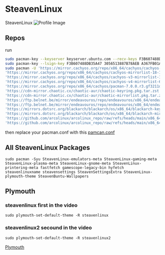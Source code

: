 # SteavenLinux
SteavenLinux
![Profile Image](https://avatars.githubusercontent.com/u/128651597?s=400&u=cfe5c1038e6b898b6a21b662723c8ee208225f8f&v=4)


##  Repos
run
```sh
sudo pacman-key --keyserver keyserver.ubuntu.com --recv-keys F3B607488DB35A47 3056513887B78AEB A367FB01AE54040E 7533BAFE69A25079 74F5DE85A506BF64 CB9574E032B61686007E808265F0CB198279AF38
sudo pacman-key --lsign-key F3B607488DB35A47 3056513887B78AEB A367FB01AE54040E 7533BAFE69A25079 74F5DE85A506BF64 CB9574E032B61686007E808265F0CB198279AF38
sudo pacman -U 'https://mirror.cachyos.org/repo/x86_64/cachyos/cachyos-keyring-20240331-1-any.pkg.tar.zst' \
'https://mirror.cachyos.org/repo/x86_64/cachyos/cachyos-mirrorlist-18-1-any.pkg.tar.zst' \
'https://mirror.cachyos.org/repo/x86_64/cachyos/cachyos-v3-mirrorlist-18-1-any.pkg.tar.zst' \
'https://mirror.cachyos.org/repo/x86_64/cachyos/cachyos-v4-mirrorlist-6-1-any.pkg.tar.zst' \
'https://mirror.cachyos.org/repo/x86_64/cachyos/pacman-7.0.0.r3.gf3211df-2-x86_64.pkg.tar.zst' \
'https://cdn-mirror.chaotic.cx/chaotic-aur/chaotic-keyring.pkg.tar.zst' \
'https://cdn-mirror.chaotic.cx/chaotic-aur/chaotic-mirrorlist.pkg.tar.zst' \
'https://ftp.belnet.be/mirror/endeavouros/repo/endeavouros/x86_64/endeavouros-keyring-20231222-1-any.pkg.tar.zst' \
'https://ftp.belnet.be/mirror/endeavouros/repo/endeavouros/x86_64/endeavouros-mirrorlist-24.9-1-any.pkg.tar.zst' \
'https://mirrors.dotsrc.org/blackarch/blackarch/os/x86_64/blackarch-keyring-20180925-5-any.pkg.tar.zst' \
'https://mirrors.dotsrc.org/blackarch/blackarch/os/x86_64/blackarch-mirrorlist-20240523-1-any.pkg.tar.zst' \
'https://github.com/arcolinux/arcolinux_repo/raw/refs/heads/main/x86_64/arcolinux-keyring-20251209-3-any.pkg.tar.zst' \
'https://github.com/arcolinux/arcolinux_repo/raw/refs/heads/main/x86_64/arcolinux-mirrorlist-git-24.03-12-any.pkg.tar.zst'
```

then replace your pacman.conf with this [pamcan.conf](https://github.com/SteavenLinux/SteavenLinux/raw/refs/heads/main/pacman.conf)

## All SteavenLinux Packages
`sudo pacman -Syu SteavenLinux-emulators-meta SteavenLinux-gaming-meta SteavenLinux-plasma-meta SteavenLinux-gnome-meta SteavenLinux-printering-meta fastfetch gamescope-legacy-bin hyfetch steavenlinuxname steavensettings SteavenSettingsExtra SteavenLinux-plymouth-theme SteavenBuntu-Wallpapers`

## Plymouth

### steavenlinux first in the video
`sudo plymouth-set-default-theme -R steavenlinux`

### steavenlinux2 secound in the video
`sudo plymouth-set-default-theme -R steavenlinux2`

[Plymouth](https://github.com/SteavenLinux/SteavenLinux/raw/refs/heads/main/ah.mp4)
